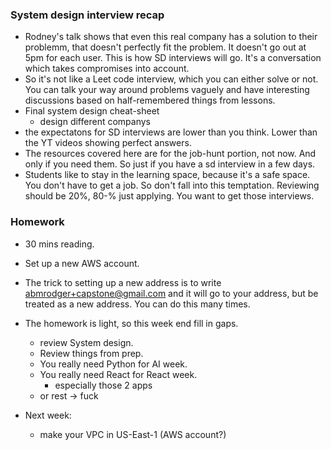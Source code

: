 ### System design interview recap

- Rodney's talk shows that even this real company has a solution to their problemm, that doesn't perfectly fit the problem. It doesn't go out at 5pm for each user. This is how SD interviews will go. It's a conversation which takes compromises into account.
- So it's not like a Leet code interview, which you can either solve or not. You can talk your way around problems vaguely and have interesting discussions based on half-remembered things from lessons.
- Final system design cheat-sheet
  - design different companys
- the expectatons for SD interviews are lower than you think. Lower than the YT videos showing perfect answers.
- The resources covered here are for the job-hunt portion, not now. And only if you need them. So just if you have a sd interview in a few days.
- Students like to stay in the learning space, because it's a safe space. You don't have to get a job. So don't fall into this temptation. Reviewing should be 20%, 80-% just applying. You want to get those interviews.

### Homework

- 30 mins reading.
- Set up a new AWS account.
- The trick to setting up a new address is to write abmrodger+capstone@gmail.com and it will go to your address, but be treated as a new address. You can do this many times.
- The homework is light, so this week end fill in gaps.
  - review System design.
  - Review things from prep.
  - You really need Python for AI week.
  - You really need React for React week.
    - especially those 2 apps
  - or rest -> fuck

- Next week:
  - make your VPC in US-East-1 (AWS account?)
